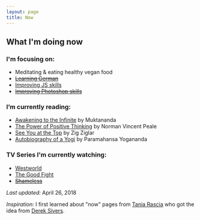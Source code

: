 ```yaml
---
layout: page
title: Now
---
```


## What I'm doing now

### I'm focusing on:
- Meditating & eating healthy vegan food
- ~~[Learning German](http://www.languagetransfer.org/complete-german)~~
- [Improving JS skills](http://www.video2brain.com/es/formadores/sergio-brito)
- ~~[Improving Photoshop skills](http://www.youtube.com/watch?v=sF_jSrBhdlg)~~

### I’m currently reading:

- [Awakening to the Infinite](http://www.goodreads.com/book/show/24924559-awakening-to-the-infinite) by Muktananda
- [The Power of Positive Thinking](http://www.goodreads.com/book/show/1134122.The_Power_of_Positive_Thinking) by Norman Vincent Peale
- [See You at the Top](http://www.goodreads.com/book/show/161415.See_You_at_the_Top) by Zig Ziglar
- [Autobiography of a Yogi](http://www.goodreads.com/book/show/639864.Autobiography_of_a_Yogi) by Paramahansa Yogananda

### TV Series I'm currently watching:

- [Westworld](http://www.hbo.com/westworld)
- [The Good Fight](http://www.cbs.com/shows/the-good-fight/)
- ~~[Shameless](http://www.sho.com/shameless)~~

*Last updated:* April 26, 2018

*Inspiration:* I first learned about "now" pages from [Tania Rascia](https://taniarascia.com) who got the idea from [Derek Sivers](https://sivers.org/).
